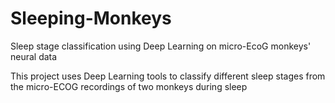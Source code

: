 # Sleeping-Monkeys

Sleep stage classification using Deep Learning on micro-EcoG monkeys' neural data 

This project uses Deep Learning tools to classify different sleep stages from the micro-ECOG recordings of two monkeys during sleep

